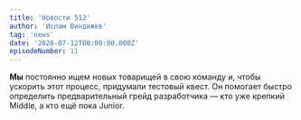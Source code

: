 ```yaml
---
title: 'Новости 512'
author: 'Ислам Виндижев'
tag: 'news'
date: '2020-07-12T00:00:00.000Z'
episodeNumber: 11
---
```


**Мы** постоянно ищем новых товарищей в свою команду и, чтобы ускорить этот процесс, придумали тестовый квест. Он помогает быстро определить предварительный грейд разработчика — кто уже крепкий Middle, а кто ещё пока Junior.
